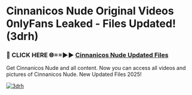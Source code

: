 # Cinnanicos Nude Original Videos 0nlyFans Leaked - Files Updated! (3drh)

<h3>🔴 CLICK HERE 🌐==►► <a href="https://tinyurl.com/y5r63du9" rel="nofollow">Cinnanicos Nude Updated Files</a></h3>

Get Cinnanicos Nude and all content. Now you can access all videos and pictures of Cinnanicos Nude. New Updated Files 2025!

[![3drh](https://i.imgur.com/UVo9nyh.gif)](https://tinyurl.com/y5r63du9)